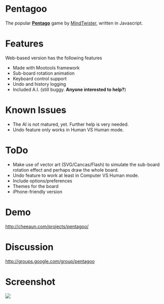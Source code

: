 # Pentagoo #

The popular **[Pentago](http://en.wikipedia.org/wiki/Pentago)** game by [MindTwister](http://www.mindtwisterusa.com/), written in Javascript.

# Features #

Web-based version has the following features

  * Made with Mootools framework
  * Sub-board rotation animation
  * Keyboard control support
  * Undo and history logging
  * Included A.I. (still buggy. **Anyone interested to help?**)

# Known Issues #

  * The AI is not matured, yet. Further help is very needed.
  * Undo feature only works in Human VS Human mode.

# ToDo #

  * Make use of vector art (SVG/Cancas/Flash) to simulate the sub-board rotation effect and perhaps draw the whole board.
  * Undo feature to work at least in Computer VS Human mode.
  * Include options/preferences
  * Themes for the board
  * iPhone-friendly version

# Demo #

http://cheeaun.com/projects/pentagoo/

# Discussion #

http://groups.google.com/group/pentagoo

# Screenshot #

[![](http://pentagoo.googlecode.com/svn/trunk/site/images/pentagoo-board.png)](http://cheeaun.com/projects/pentagoo/)